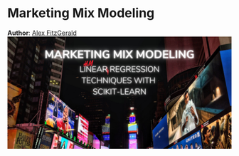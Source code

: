 # Marketing Mix Modeling
**Author**: [Alex FitzGerald](https://www.linkedin.com/in/alex-fitzgerald-0734076a/)
![MMM header](Images/mmm_hero_image.png)

